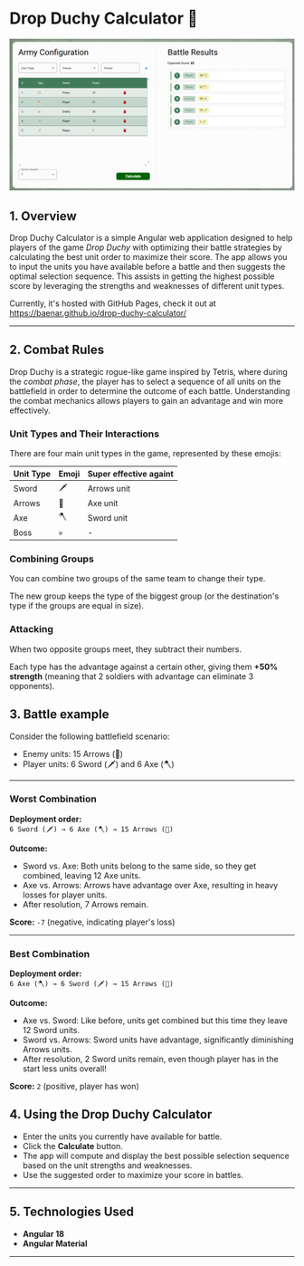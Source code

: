 # Drop Duchy Calculator 🏰

![Sample Calculation Screenshot](/drop-duchy-calculator/public/sampleCalculation.png)

## 1. Overview

Drop Duchy Calculator is a simple Angular web application designed to help players of the game *Drop Duchy* with optimizing their battle strategies by calculating the best unit order to maximize their score. The app allows you to input the units you have available before a battle and then suggests the optimal selection sequence. This assists in getting the highest possible score by leveraging the strengths and weaknesses of different unit types.

Currently, it's hosted with GitHub Pages, check it out at https://baenar.github.io/drop-duchy-calculator/

---

## 2. Combat Rules

Drop Duchy is a strategic rogue-like game inspired by Tetris, where during the _combat phase_, the player has to select a sequence of all units on the battlefield in order to determine the outcome of each battle. Understanding the combat mechanics allows players to gain an advantage and win more effectively.

### Unit Types and Their Interactions

There are four main unit types in the game, represented by these emojis:

| Unit Type | Emoji | Super effective againt |
|-----------|--------|------------------------|
| Sword     | 🗡️      | Arrows unit            |
| Arrows    | 🏹      | Axe unit               |
| Axe       | 🪓      | Sword unit             |
| Boss      | 💀      | -                      |

### Combining Groups

You can combine two groups of the same team to change their type.

The new group keeps the type of the biggest group (or the destination's type if the groups are equal in size).
### Attacking

When two opposite groups meet, they subtract their numbers.

Each type has the advantage against a certain other, giving them **+50% strength** (meaning that 2 soldiers with advantage can eliminate 3 opponents).

## 3. Battle example

Consider the following battlefield scenario:

- Enemy units: 15 Arrows (🏹)
- Player units: 6 Sword (🗡️) and 6 Axe (🪓)

---

### Worst Combination

**Deployment order:**  
`6 Sword (🗡️) → 6 Axe (🪓) → 15 Arrows (🏹)`

**Outcome:**
- Sword vs. Axe: Both units belong to the same side, so they get combined, leaving 12 Axe units.
- Axe vs. Arrows: Arrows have advantage over Axe, resulting in heavy losses for player units.
- After resolution, 7 Arrows remain.

**Score:** `-7` (negative, indicating player's loss)

---

### Best Combination

**Deployment order:**  
`6 Axe (🪓) → 6 Sword (🗡️) → 15 Arrows (🏹)`

**Outcome:**
- Axe vs. Sword: Like before, units get combined but this time they leave 12 Sword units.
- Sword vs. Arrows: Sword units have advantage, significantly diminishing Arrows units.
- After resolution, 2 Sword units remain, even though player has in the start less units overall!

**Score:** `2` (positive, player has won)

## 4. Using the Drop Duchy Calculator

- Enter the units you currently have available for battle.
- Click the **Calculate** button.
- The app will compute and display the best possible selection sequence based on the unit strengths and weaknesses.
- Use the suggested order to maximize your score in battles.

---

## 5. Technologies Used

- **Angular 18**
- **Angular Material**

--- 

